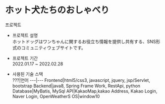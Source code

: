 # ホット犬たちのおしゃべり

프로젝트
 * 프로젝트 설명<br>
   ホットドッグはワンちゃんに関するお役立ち情報を提供し共有する、SNS形式のコミュニティウェブサイトです。

 * 프로젝트 기간<br>
   2022.01.17 ~ 2022.02.28
 - 사용된 기술 스택<br>
   ???|언어
   ---|---
   Frontend|html5/css3, javascript, jquery, jsp/Servlet, bootstrap
   Backend|java8, Spring Frame Work, RestApi, python
   Database|MyBatis, MySql
   API|KakaoMap,kakao Address, Kakao Login, Naver Login, OpenWeatherS
   OS|window10
   
 
